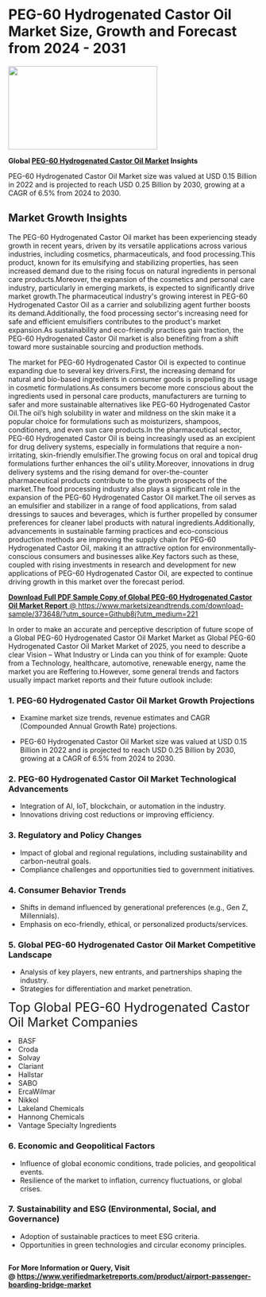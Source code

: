 <H1>PEG-60 Hydrogenated Castor Oil Market Size, Growth and Forecast from 2024 - 2031</H1><img class="aligncenter size-medium wp-image-584254" src="https://thirdeyenews.in/wp-content/uploads/2024/09/Global-Market-Research-300x168.jpeg" alt="" width="300" height="168" /><p><strong>Global&nbsp;<a href="https://www.marketsizeandtrends.com/download-sample/373648/?utm_source=Github8j?utm_medium=221">PEG-60 Hydrogenated Castor Oil Market</a> Insights</strong></p><p>PEG-60 Hydrogenated Castor Oil Market size was valued at USD 0.15 Billion in 2022 and is projected to reach USD 0.25 Billion by 2030, growing at a CAGR of 6.5% from 2024 to 2030.</p><p><h2>Market Growth Insights</h2> <p>The PEG-60 Hydrogenated Castor Oil market has been experiencing steady growth in recent years, driven by its versatile applications across various industries, including cosmetics, pharmaceuticals, and food processing.This product, known for its emulsifying and stabilizing properties, has seen increased demand due to the rising focus on natural ingredients in personal care products.Moreover, the expansion of the cosmetics and personal care industry, particularly in emerging markets, is expected to significantly drive market growth.The pharmaceutical industry's growing interest in PEG-60 Hydrogenated Castor Oil as a carrier and solubilizing agent further boosts its demand.Additionally, the food processing sector's increasing need for safe and efficient emulsifiers contributes to the product's market expansion.As sustainability and eco-friendly practices gain traction, the PEG-60 Hydrogenated Castor Oil market is also benefiting from a shift toward more sustainable sourcing and production methods.</p> <p><a href="#"></a></p> <p>The market for PEG-60 Hydrogenated Castor Oil is expected to continue expanding due to several key drivers.First, the increasing demand for natural and bio-based ingredients in consumer goods is propelling its usage in cosmetic formulations.As consumers become more conscious about the ingredients used in personal care products, manufacturers are turning to safer and more sustainable alternatives like PEG-60 Hydrogenated Castor Oil.The oil’s high solubility in water and mildness on the skin make it a popular choice for formulations such as moisturizers, shampoos, conditioners, and even sun care products.In the pharmaceutical sector, PEG-60 Hydrogenated Castor Oil is being increasingly used as an excipient for drug delivery systems, especially in formulations that require a non-irritating, skin-friendly emulsifier.The growing focus on oral and topical drug formulations further enhances the oil's utility.Moreover, innovations in drug delivery systems and the rising demand for over-the-counter pharmaceutical products contribute to the growth prospects of the market.The food processing industry also plays a significant role in the expansion of the PEG-60 Hydrogenated Castor Oil market.The oil serves as an emulsifier and stabilizer in a range of food applications, from salad dressings to sauces and beverages, which is further propelled by consumer preferences for cleaner label products with natural ingredients.Additionally, advancements in sustainable farming practices and eco-conscious production methods are improving the supply chain for PEG-60 Hydrogenated Castor Oil, making it an attractive option for environmentally-conscious consumers and businesses alike.Key factors such as these, coupled with rising investments in research and development for new applications of PEG-60 Hydrogenated Castor Oil, are expected to continue driving growth in this market over the forecast period.</p> <p><a href="#"></p><p><span class=""><strong>Download Full PDF Sample Copy of Global PEG-60 Hydrogenated Castor Oil Market Report</strong> @ <a href="https://www.marketsizeandtrends.com/download-sample/373648/?utm_source=Github8j?utm_medium=221" target="_blank">https://www.marketsizeandtrends.com/download-sample/373648/?utm_source=Github8j?utm_medium=221</a></span></p><p>In order to make an accurate and perceptive description of future scope of a Global&nbsp;PEG-60 Hydrogenated Castor Oil Market Market as Global&nbsp;PEG-60 Hydrogenated Castor Oil Market Market of 2025, you need to describe a clear Vision &ndash; What Industry or Linda can you think of for example: Quote from a Technology, healthcare, automotive, renewable energy, name the market you are Reffering to.However, some general trends and factors usually impact market reports and their future outlook include:</p><h3>1.&nbsp;<strong>PEG-60 Hydrogenated Castor Oil Market Growth Projections</strong></h3><ul><li>Examine market size trends, revenue estimates and CAGR (Compounded Annual Growth Rate) projections.</li><li><p>PEG-60 Hydrogenated Castor Oil Market size was valued at USD 0.15 Billion in 2022 and is projected to reach USD 0.25 Billion by 2030, growing at a CAGR of 6.5% from 2024 to 2030.</p></li></ul><h3>2.&nbsp;<strong>PEG-60 Hydrogenated Castor Oil Market Technological Advancements</strong></h3><ul><li>Integration of AI, IoT, blockchain, or automation in the industry.</li><li>Innovations driving cost reductions or improving efficiency.</li></ul><h3>3.&nbsp;<strong>Regulatory and Policy Changes</strong></h3><ul><li>Impact of global and regional regulations, including sustainability and carbon-neutral goals.</li><li>Compliance challenges and opportunities tied to government initiatives.</li></ul><h3>4.&nbsp;<strong>Consumer Behavior Trends</strong></h3><ul><li>Shifts in demand influenced by generational preferences (e.g., Gen Z, Millennials).</li><li>Emphasis on eco-friendly, ethical, or personalized products/services.</li></ul><h3>5.&nbsp;<strong>Global PEG-60 Hydrogenated Castor Oil Market Competitive Landscape</strong></h3><ul><li>Analysis of key players, new entrants, and partnerships shaping the industry.</li><li>Strategies for differentiation and market penetration.</li></ul><p data-pm-slice="1 1 []"><span style="color: inherit; font-family: inherit; font-size: 25px;">Top Global PEG-60 Hydrogenated Castor Oil Market Companies</span></p><div class="" data-test-id=""><p><li>BASF</li><li> Croda</li><li> Solvay</li><li> Clariant</li><li> Hallstar</li><li> SABO</li><li> ErcaWilmar</li><li> Nikkol</li><li> Lakeland Chemicals</li><li> Hannong Chemicals</li><li> Vantage Specialty Ingredients</li></p></div><h3>6.&nbsp;<strong>Economic and Geopolitical Factors</strong></h3><ul><li>Influence of global economic conditions, trade policies, and geopolitical events.</li><li>Resilience of the market to inflation, currency fluctuations, or global crises.</li></ul><h3>7.&nbsp;<strong>Sustainability and ESG (Environmental, Social, and Governance)</strong></h3><ul><li>Adoption of sustainable practices to meet ESG criteria.</li><li>Opportunities in green technologies and circular economy principles.</li></ul><h2><strong style="font-size: 14px;">For More Information or Query, Visit @&nbsp;</strong><a style="background-color: #ffffff; font-size: 14px;" href="https://www.marketsizeandtrends.com/report/peg-60-hydrogenated-castor-oil-market/" target="_blank">https://www.verifiedmarketreports.com/product/airport-passenger-boarding-bridge-market</a></h2>